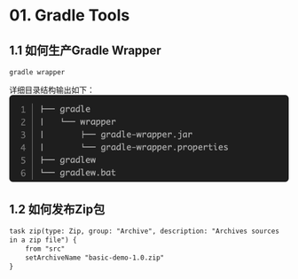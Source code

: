 # 01. Gradle Tools

## 1.1 如何生产Gradle Wrapper

```shell
gradle wrapper
```
详细目录结构输出如下：
![gradle-wrapper目录结构](../images/03_01.png)

## 1.2 如何发布Zip包

```
task zip(type: Zip, group: "Archive", description: "Archives sources in a zip file") {
    from "src"
    setArchiveName "basic-demo-1.0.zip"
}
```

